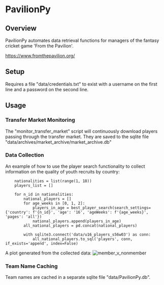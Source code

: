 # PavilionPy
## Overview

PavilionPy automates data retrieval functions for managers of the fantasy cricket game 'From the Pavilion'.

https://www.fromthepavilion.org/

## Setup
Requires a file "data/credentials.txt" to exist with a username on the first line and a password on the second line.

## Usage
### Transfer Market Monitoring
The "monitor_transfer_market" script will continuously download players passing through the transfer market. They are saved to the sqlite file "data/archives/market_archive/market_archive.db"

### Data Collection
An example of how to use the player search functionality to collect information on the quality of youth recruits by country:

```
    nationalities = list(range(1, 18))
    players_list = []

    for n_id in nationalities:
        national_players = []
        for age_weeks in [0, 1, 2]:
            players_in_age = best_player_search(search_settings={'country': f'{n_id}', 'age': '16', 'ageWeeks': f'{age_weeks}', 'pages': 'all'})
            national_players.append(players_in_age)
        all_national_players = pd.concat(national_players)

        with sqlite3.connect('data/u16_players_s56w03') as conn:
            all_national_players.to_sql('players', conn, if_exists='append', index=False)
```

A plot generated from the collected data: 
![member_v_nonmember](https://github.com/GeorgeTownsendd/PavilionPy/assets/7286540/cbe32969-e32f-4ebb-95e3-1d8810d94167)

### Team Name Caching
Team names are cached in a separate sqlite file "data/PavilionPy.db". 

